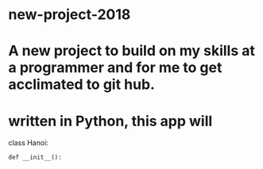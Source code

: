 # new-project-2018
# A new project to build on my skills at a programmer and for me to get acclimated to git hub.
# written in Python, this app will 

class Hanoi:
 
    def __init__():
       
